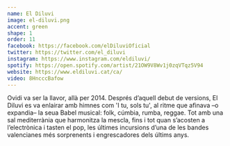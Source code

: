 ```yaml
---
name: El Diluvi
image: el-diluvi.png
accent: green
shape: 1
order: 11
facebook: https://facebook.com/elDiluviOficial
twitter: https://twitter.com/el_diluvi
instagram: https://www.instagram.com/eldiluvi/
spotify: https://open.spotify.com/artist/21OW9V8Wv1j0zqVTqz5V94
website: https://www.eldiluvi.cat/ca/
video: 8HncccBafow
---
```


Ovidi va ser la llavor, allà per 2014. Després d’aquell debut de versions, El Diluvi es va enlairar amb himnes com 'I tu, sols tu', al ritme que afinava –o expandia– la seua Babel musical: folk, cúmbia, rumba, reggae. Tot amb una sal mediterrània que harmonitza la mescla, fins i tot quan s’acosten a l’electrònica i tasten el pop, les últimes incursions d’una de les bandes valencianes més sorprenents i engrescadores dels últims anys.